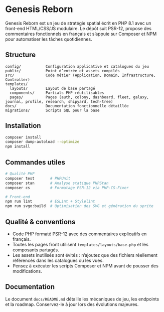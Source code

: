 # Genesis Reborn

Genesis Reborn est un jeu de stratégie spatial écrit en PHP 8.1 avec un front-end HTML/CSS/JS modulaire. Le dépôt suit PSR-12, propose des commentaires fonctionnels en français et s’appuie sur Composer et NPM pour automatiser les tâches quotidiennes.

## Structure

```
config/           Configuration applicative et catalogues du jeu
public/           Point d’entrée et assets compilés
src/              Code métier (Application, Domain, Infrastructure, Controller)
templates/
  layouts/        Layout de base partagé
  components/     Partials PHP réutilisables
  pages/          Pages (auth, colony, dashboard, fleet, galaxy, journal, profile, research, shipyard, tech-tree)
docs/             Documentation fonctionnelle détaillée
migrations/       Scripts SQL pour la base
```

## Installation

```bash
composer install
composer dump-autoload --optimize
npm install
```

## Commandes utiles

```bash
# Qualité PHP
composer test       # PHPUnit
composer stan       # Analyse statique PHPStan
composer cs         # Formatage PSR-12 via PHP-CS-Fixer

# Front-end
npm run lint        # ESLint + Stylelint
npm run svgo:build  # Optimisation des SVG et génération du sprite
```

## Qualité & conventions

- Code PHP formaté PSR-12 avec des commentaires explicatifs en français.
- Toutes les pages front utilisent `templates/layouts/base.php` et les composants partagés.
- Les assets inutilisés sont évités : n’ajoutez que des fichiers réellement référencés dans les catalogues ou les vues.
- Pensez à exécuter les scripts Composer et NPM avant de pousser des modifications.

## Documentation

Le document `docs/README.md` détaille les mécaniques de jeu, les endpoints et la roadmap. Conservez-le à jour lors des évolutions majeures.
